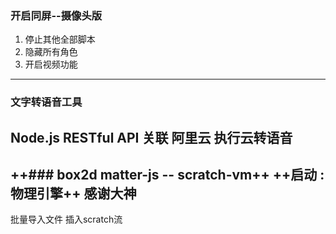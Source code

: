 ### 开启同屏--摄像头版
1. 停止其他全部脚本
2. 隐藏所有角色
3. 开启视频功能
-----------------
### 文字转语音工具
Node.js RESTful API 关联 阿里云
执行云转语音
-----------------
++### box2d matter-js -- scratch-vm++
++启动 : 物理引擎++
感谢大神
-----------------
批量导入文件
插入scratch流